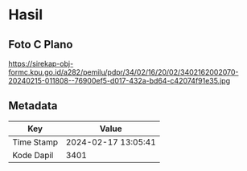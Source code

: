 # Hasil

## Foto C Plano

https://sirekap-obj-formc.kpu.go.id/a282/pemilu/pdpr/34/02/16/20/02/3402162002070-20240215-011808--76900ef5-d017-432a-bd64-c42074f91e35.jpg


## Metadata

| Key        | Value               |
| ---------- | ------------------- |
| Time Stamp | 2024-02-17 13:05:41 |
| Kode Dapil | 3401                |



